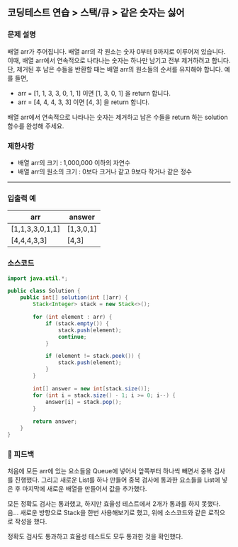 ## 코딩테스트 연습 > 스택/큐 > 같은 숫자는 싫어

### **문제 설명**

배열 arr가 주어집니다. 배열 arr의 각 원소는 숫자 0부터 9까지로 이루어져 있습니다. 이때, 배열 arr에서 연속적으로 나타나는 숫자는 하나만 남기고 전부 제거하려고 합니다. 단, 제거된 후 남은 수들을 반환할 때는 배열 arr의 원소들의 순서를 유지해야 합니다. 예를 들면,

- arr = [1, 1, 3, 3, 0, 1, 1] 이면 [1, 3, 0, 1] 을 return 합니다.
- arr = [4, 4, 4, 3, 3] 이면 [4, 3] 을 return 합니다.

배열 arr에서 연속적으로 나타나는 숫자는 제거하고 남은 수들을 return 하는 solution 함수를 완성해 주세요.

### 제한사항

- 배열 arr의 크기 : 1,000,000 이하의 자연수
- 배열 arr의 원소의 크기 : 0보다 크거나 같고 9보다 작거나 같은 정수

---

### 입출력 예

| arr | answer |
| --- | --- |
| [1,1,3,3,0,1,1] | [1,3,0,1] |
| [4,4,4,3,3] | [4,3] |

### 소스코드

```java
import java.util.*;

public class Solution {
    public int[] solution(int []arr) {
        Stack<Integer> stack = new Stack<>();

        for (int element : arr) {
            if (stack.empty()) {
                stack.push(element);
                continue;
            }

            if (element != stack.peek()) {
                stack.push(element);
            }
        }

        int[] answer = new int[stack.size()];
        for (int i = stack.size() - 1; i >= 0; i--) {
            answer[i] = stack.pop();
        }
        
        return answer;
    }
}
```

### 🤔 피드백

처음에 모든 arr에 있는 요소들을 Queue에 넣어서 앞쪽부터 하나씩 빼면서 중복 검사를 진행했다. 그리고 새로운 List를 하나 만들어 중복 검사에 통과한 요소들을 List에 넣은 후 마지막에 새로운 배열을 만들어서 값을 추가했다.

모든 정확도 검사는 통과했고, 하지만 효율성 테스트에서 2개가 통과를 하지 못했다. 음… 새로운 방향으로 Stack을 한번 사용해보기로 했고, 위에 소스코드와 같은 로직으로 작성을 했다.

정확도 검사도 통과하고 효율성 테스트도 모두 통과한 것을 확인했다.
